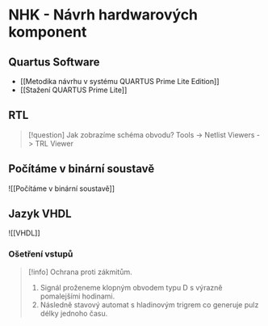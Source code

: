 # NHK - Návrh hardwarových komponent

## Quartus Software
- [[Metodika návrhu v systému QUARTUS Prime Lite Edition]]
- [[Stažení QUARTUS Prime Lite]]

## RTL
> [!question] Jak zobrazíme schéma obvodu?
Tools -> Netlist Viewers -> TRL Viewer
## Počítáme v binární soustavě
![[Počítáme v binární soustavě]]
## Jazyk VHDL
![[VHDL]]

### Ošetření vstupů

> [!info] Ochrana proti zákmitům.
>1. Signál proženeme klopným obvodem typu D s výrazně pomalejšími hodinami. 
>2. Následně stavový automat s hladinovým trigrem co generuje pulz délky jednoho času.
